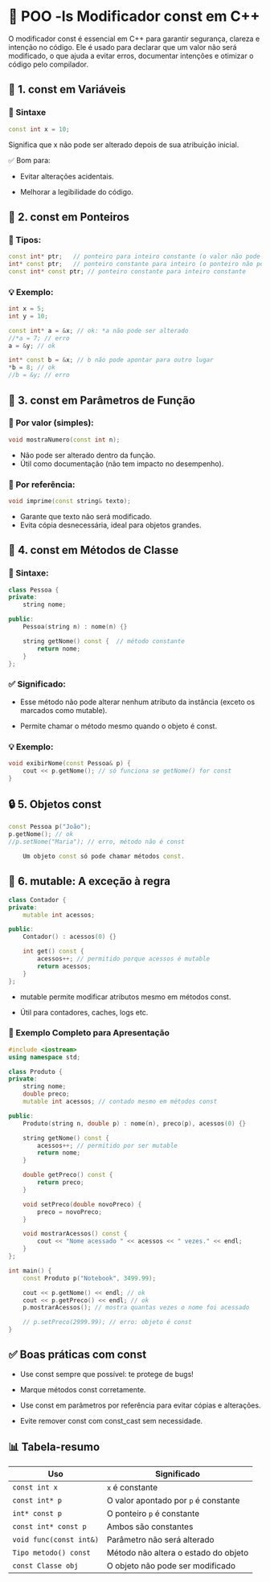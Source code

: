 # 🧠 POO -ls Modificador const em C++

O modificador const é essencial em C++ para garantir segurança, clareza e intenção no código. Ele é usado para declarar que um valor não será modificado, o que ajuda a evitar erros, documentar intenções e otimizar o código pelo compilador.
## 🔧 1. const em Variáveis
### 📌 Sintaxe
```c++
const int x = 10;
```
Significa que x não pode ser alterado depois de sua atribuição inicial.

✅ Bom para:

- Evitar alterações acidentais.

- Melhorar a legibilidade do código.

## 🔧 2. const em Ponteiros

### 🧩 Tipos:
```c++
const int* ptr;   // ponteiro para inteiro constante (o valor não pode mudar)
int* const ptr;   // ponteiro constante para inteiro (o ponteiro não pode mudar)
const int* const ptr; // ponteiro constante para inteiro constante
```
### 💡 Exemplo:
```c++
int x = 5;
int y = 10;

const int* a = &x; // ok: *a não pode ser alterado
//*a = 7; // erro
a = &y; // ok

int* const b = &x; // b não pode apontar para outro lugar
*b = 8; // ok
//b = &y; // erro
```
## 🧱 3. const em Parâmetros de Função
### 📌 Por valor (simples):
```c++
void mostraNumero(const int n);
```
- Não pode ser alterado dentro da função.
- Útil como documentação (não tem impacto no desempenho).
### 📌 Por referência:
```c++
void imprime(const string& texto);
```
- Garante que texto não será modificado.
- Evita cópia desnecessária, ideal para objetos grandes.
## 🧰 4. const em Métodos de Classe
### 📌 Sintaxe:
```c++
class Pessoa {
private:
    string nome;

public:
    Pessoa(string n) : nome(n) {}

    string getNome() const {  // método constante
        return nome;
    }
};
```

### ✅ Significado:

- Esse método não pode alterar nenhum atributo da instância (exceto os marcados como mutable).

- Permite chamar o método mesmo quando o objeto é const.

### 💡 Exemplo:
```c++
void exibirNome(const Pessoa& p) {
    cout << p.getNome(); // só funciona se getNome() for const
}
```

## 🔒 5. Objetos const
```c++
const Pessoa p("João");
p.getNome(); // ok
//p.setNome("Maria"); // erro, método não é const

    Um objeto const só pode chamar métodos const.
```
## 🎯 6. mutable: A exceção à regra
```c++
class Contador {
private:
    mutable int acessos;

public:
    Contador() : acessos(0) {}

    int get() const {
        acessos++; // permitido porque acessos é mutable
        return acessos;
    }
};
```

- mutable permite modificar atributos mesmo em métodos const.

- Útil para contadores, caches, logs etc.

### 🧪 Exemplo Completo para Apresentação
```c++
#include <iostream>
using namespace std;

class Produto {
private:
    string nome;
    double preco;
    mutable int acessos; // contado mesmo em métodos const

public:
    Produto(string n, double p) : nome(n), preco(p), acessos(0) {}

    string getNome() const {
        acessos++; // permitido por ser mutable
        return nome;
    }

    double getPreco() const {
        return preco;
    }

    void setPreco(double novoPreco) {
        preco = novoPreco;
    }

    void mostrarAcessos() const {
        cout << "Nome acessado " << acessos << " vezes." << endl;
    }
};

int main() {
    const Produto p("Notebook", 3499.99);

    cout << p.getNome() << endl; // ok
    cout << p.getPreco() << endl; // ok
    p.mostrarAcessos(); // mostra quantas vezes o nome foi acessado

    // p.setPreco(2999.99); // erro: objeto é const
}
```
## ✅ Boas práticas com const

- Use const sempre que possível: te protege de bugs!

- Marque métodos const corretamente.

- Use const em parâmetros por referência para evitar cópias e alterações.

- Evite remover const com const_cast sem necessidade.

## 📊 Tabela-resumo
| Uso                      | Significado                                  |
|--------------------------|-----------------------------------------------|
| `const int x`            | `x` é constante                               |
| `const int* p`           | O valor apontado por `p` é constante          |
| `int* const p`           | O ponteiro `p` é constante                    |
| `const int* const p`     | Ambos são constantes                          |
| `void func(const int&)`  | Parâmetro não será alterado                   |
| `Tipo metodo() const`    | Método não altera o estado do objeto          |
| `const Classe obj`       | O objeto não pode ser modificado              |
